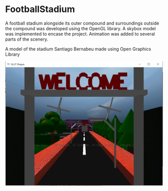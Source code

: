 # FootballStadium

A football stadium alongside its outer compound and surroundings outside the compound was developed using the OpenGL library. A skybox model was implemented to encase the project. Animation was added to several parts of the scenery.

A model of the stadium Santiago Bernabeu made using Open Graphics Library

![image alt](https://github.com/csbusra/FootballStadium/blob/d73da97cacebcfcf2e52ed2053f4555efa2432b8/picture-1.PNG)
